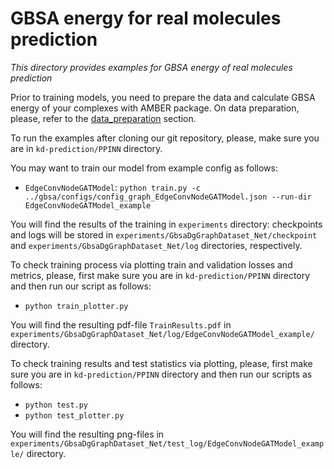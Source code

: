 # GBSA energy for real molecules prediction
_This directory provides examples for GBSA energy of real molecules prediction_

Prior to training models, you need to prepare the data and calculate GBSA energy of your complexes with AMBER package. On data preparation, please, refer to the [data_preparation](https://github.com/Chicky-Picky/kd-prediction/tree/main/data_preparation#data-preparation) section.

To run the examples after cloning our git repository, please, make sure you are in `kd-prediction/PPINN` directory.

You may want to train our model from example config as follows:
- `EdgeConvNodeGATModel`: `python train.py -c ../gbsa/configs/config_graph_EdgeConvNodeGATModel.json --run-dir EdgeConvNodeGATModel_example`

You will find the results of the training in `experiments` directory: checkpoints and logs will be stored in `experiments/GbsaDgGraphDataset_Net/checkpoint` and `experiments/GbsaDgGraphDataset_Net/log` directories, respectively.

To check training process via plotting train and validation losses and metrics, please, first make sure you are in `kd-prediction/PPINN` directory and then run our script as follows:
- `python train_plotter.py`

You will find the resulting pdf-file `TrainResults.pdf` in `experiments/GbsaDgGraphDataset_Net/log/EdgeConvNodeGATModel_example/` directory.

To check training results and test statistics via plotting, please, first make sure you are in `kd-prediction/PPINN` directory and then run our scripts as follows:
- `python test.py`
- `python test_plotter.py`

You will find the resulting png-files in `experiments/GbsaDgGraphDataset_Net/test_log/EdgeConvNodeGATModel_example/` directory.

